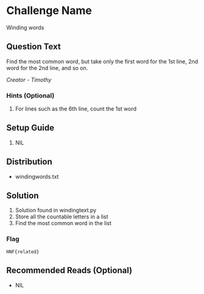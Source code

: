 # Challenge Name
Winding words
## Question Text

Find the most common word, but take only the first word for the 1st line, 2nd word for the 2nd line, and so on.


*Creator - Timothy*

### Hints (Optional)
1. For lines such as the 6th line, count the 1st word

## Setup Guide
1. NIL

## Distribution
- windingwords.txt
    

## Solution
1. Solution found in windingtext.py
2. Store all the countable letters in a list
3. Find the most common word in the list

### Flag
`HNF{related}`

## Recommended Reads (Optional)
* NIL
